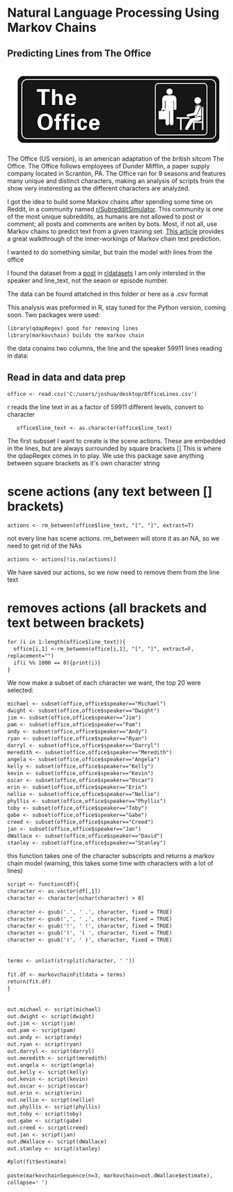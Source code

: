 # Natural Language Processing Using Markov Chains
## Predicting Lines from The Office
![The Office Logo](/Images/theOffice.png)
The Office (US version), is an american adaptation of the british sitcom The Office. The Office follows employees of Dunder Mifflin, a paper supply company located in Scranton, PA. The Office ran for 9 seasons and features many unique and distinct characters, making an analysis of scripts from the show very insteresting as the different characters are analyzed.

I got the idea to build some Markov chains after spending some time on Reddit, in a community named [r/SubredditSimulator](https://www.reddit.com/r/SubredditSimulator/). This community is one of the most unique subreddits, as humans are not allowed to post or comment; all posts and comments are writen by bots. Most, if not all, use Markov chains to predict text from a given training set. [This article](https://medium.com/ymedialabs-innovation/next-word-prediction-using-markov-model-570fc0475f96) provides a great walkthrough of the inner-workings of Markov chain text prediction.


I wanted to do something similar, but train the model with lines from the office

I found the dataset from a [post](https://www.reddit.com/r/datasets/comments/6yt3og/every_line_from_every_episode_of_the_office_us/) in [r/datasets](https://www.reddit.com/r/datasets/)
I am only intersted in the speaker and line_text, not the seaon or episode number.

The data can be found attatched in this folder or here as a .csv format




This analysis was preformed in R, stay tuned for the Python version, coming soon.
 Two packages were used:
```
library(qdapRegex) good for removing lines
library(markovchain) builds the markov chain
```

the data conains two columns, the line and the speaker
59911 lines
reading in data:
## Read in data and data prep #####################################
```
office <- read.csv('C:/users/joshua/desktop/OfficeLines.csv')
```
r reads the line text in as a factor of  59911 different levels, convert to character
```
   office$line_text <- as.character(office$line_text)
```

The first subsset I want to create is the scene actions. These are embedded in the lines, but are always surrounded by square brackets []
This is where the qdapRegex comes in to play. We use this package save anything between square brackets as it's own character string
# scene actions (any text between [] brackets)
```
actions <- rm_between(office$line_text, "[", "]", extract=T)
```

not every line has scene actions. rm_between will store it as an NA, so we need to get rid of the NAs
```
actions <- actions[!is.na(actions)]
```

We have saved our actions, so we now need to remove them from the line text
# removes actions (all brackets and text between brackets)
```
for (i in 1:length(office$line_text)){
  office[i,1] <-rm_between(office[i,1], "[", "]", extract=F, replacement="")
  if(i %% 1000 == 0){print(i)}
}
```

We now make a subset of each character we want, the top 20 were selected:
```
michael <- subset(office,office$speaker=="Michael")
dwight <- subset(office,office$speaker=="Dwight")
jim <- subset(office,office$speaker=="Jim")
pam <- subset(office,office$speaker=="Pam")
andy <- subset(office,office$speaker=="Andy")
ryan <- subset(office,office$speaker=="Ryan")
darryl <- subset(office,office$speaker=="Darryl")
meredith <- subset(office,office$speaker=="Meredith")
angela <- subset(office,office$speaker=="Angela")
kelly <- subset(office,office$speaker=="Kelly")
kevin <- subset(office,office$speaker=="Kevin")
oscar <- subset(office,office$speaker=="Oscar")
erin <- subset(office,office$speaker=="Erin")
nellie <- subset(office,office$speaker=="Nellie")
phyllis <- subset(office,office$speaker=="Phyllis")
toby <- subset(office,office$speaker=="Toby")
gabe <- subset(office,office$speaker=="Gabe")
creed <- subset(office,office$speaker=="Creed")
jan <- subset(office,office$speaker=="Jan")
dWallace <- subset(office,office$speaker=="David")
stanley <- subset(office,office$speaker=="Stanley")
```



this function takes one of the character subscripts and returns a markov chain model 
(warning, this takes some time with characters with a lot of lines)
```
script <- function(df){
character <- as.vector(df[,1])
character <- character[nchar(character) > 0]

character <- gsub('.', ' .', character, fixed = TRUE)
character <- gsub(',', ' ,', character, fixed = TRUE)
character <- gsub('!', ' !', character, fixed = TRUE)
character <- gsub('(', '( ', character, fixed = TRUE)
character <- gsub(')', ' )', character, fixed = TRUE)


terms <- unlist(strsplit(character, ' '))

fit.df <- markovchainFit(data = terms)
return(fit.df)
}


out.michael <- script(michael)
out.dwight <- script(dwight)
out.jim <- script(jim)
out.pam <- script(pam)
out.andy <- script(andy)
out.ryan <- script(ryan)
out.darryl <- script(darryl)
out.meredith <- script(meredith)
out.angela <- script(angela)
out.kelly <- script(kelly)
out.kevin <- script(kevin)
out.oscar <- script(oscar)
out.erin <- script(erin)
out.nellie <- script(nellie)
out.phyllis <- script(phyllis)
out.toby <- script(toby)
out.gabe <- script(gabe)
out.creed <- script(creed)
out.jan <- script(jan)
out.dWallace <- script(dWallace)
out.stanley <- script(stanley)
```

```
#plot(fit$estimate)

paste(markovchainSequence(n=3, markovchain=out.dWallace$estimate), collapse=' ')
```
